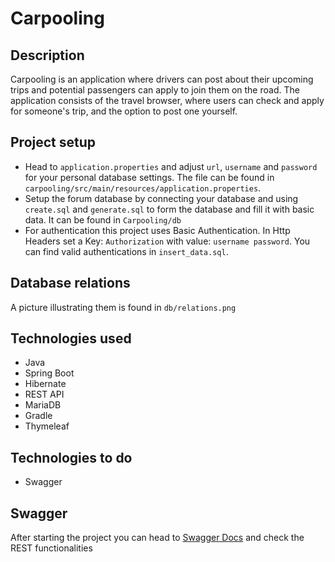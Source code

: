 # Carpooling 

## Description

Carpooling is an application where drivers can post about their upcoming trips and potential passengers can apply to join them on the road. 
The application consists of the travel browser, where users can check and apply for someone's trip, and the option to post one yourself. 

## Project setup

 - Head to `application.properties` and adjust `url`, `username` and `password` for your personal database settings. 
The file can be found in `carpooling/src/main/resources/application.properties`.
 - Setup the forum database by connecting your database and using `create.sql` and `generate.sql` to form the database and fill it with basic data. It can be found in `Carpooling/db`
 - For authentication this project uses Basic Authentication. In Http Headers set a Key: `Authorization` with value: `username password`. You can find valid authentications in  `insert_data.sql`.

  
## Database relations
A picture illustrating them is found in `db/relations.png`

## Technologies used
 - Java
 - Spring Boot 
 - Hibernate
 - REST API
 - MariaDB
 - Gradle
 - Thymeleaf 

## Technologies to do 
 - Swagger

## Swagger
After starting the project you can head to [Swagger Docs](http://localhost:8080/swagger-ui/index.html) and check the REST functionalities
